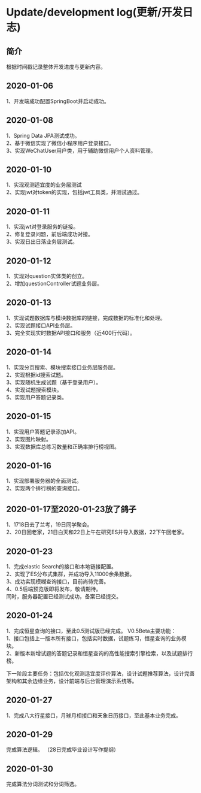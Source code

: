 # Update/development log(更新/开发日志)

## 简介

根据时间戳记录整体开发进度与更新内容。
## 2020-01-06
1、开发端成功配置SpringBoot并启动成功。
## 2020-01-08
1、Spring Data JPA测试成功。  
2、基于微信实现了微信小程序用户登录接口。  
3、实现WeChatUser用户类，用于辅助微信用户个人资料管理。
## 2020-01-10
1、实现观测适宜度的业务层测试  
2、实现jwt对token的实现，包括jwt工具类，并测试通过。
## 2020-01-11
1、实现jwt对登录服务的链接。  
2、修复登录问题，前后端成功对接。  
3、实现日出日落业务层测试。  
## 2020-01-12
1、实现对question实体类的创立。  
2、增加questionController试题业务层。  

## 2020-01-13
1、实现试题数据库与模块数据库的链接，完成数据的标准化和处理。  
2、实现试题接口API业务层。  
3、完全实现实时数据API接口和服务（近400行代码）。

## 2020-01-14
1、实现分页搜索、模块搜索接口业务层服务层。  
2、实现根据id搜索试题。  
3、实现随机生成试题（基于登录用户）。  
4、实现试题搜索模块。  
5、实现用户答题记录类。  

## 2020-01-15
1、实现用户答题记录添加API。  
2、实现图片映射。  
3、实现数据库总练习数量和正确率排行榜视图。  

##  2020-01-16 
1、实现部署服务器的全面测试。  
2、实现两个排行榜的查询接口。

## 2020-01-17至2020-01-23放了鸽子
1、1718日去了兰考，19日同学聚会。  
2、20日回老家，21日白天和22日上午在研究ES并导入数据，22下午回老家。

## 2020-01-23
1、完成elastic Search的接口和本地链接配置。    
2、实现了ES分布式集群，并成功导入11000余条数据。  
3、成功实现模糊查询接口，目前尚待完善。   
4、0.5后端预览版即将发布，敬请期待。  
同时，服务器配置已经测试成功，备案已经提交。

## 2020-01-24
1、完成恒星查询的接口，至此0.5测试版已经完成。 
V0.5Beta主要功能：  
1、接口包括上一版本所有接口，包括实时数据，试题练习，恒星查询的业务模块。  
2、新版本新增试题的答题记录和恒星查询的高性能搜索引擎检索，以及试题排行榜。

下一阶段主要任务：包括优化观测适宜度评价算法，设计试题推荐算法，设计完善架构和其余边缘业务，设计前端与后台管理演示系统等。

## 2020-01-27  
1、完成八大行星接口，月球月相接口和天象日历接口，至此基本业务完成。  

## 2020-01-29
完成算法逻辑。  （28日完成毕业设计写作提纲）  

## 2020-01-30  
完成算法分词测试和分词筛选。   